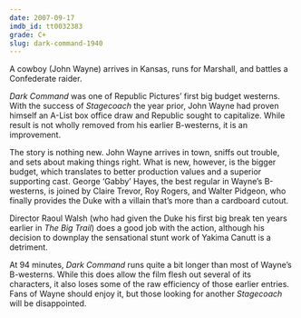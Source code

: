 ```yaml
---
date: 2007-09-17
imdb_id: tt0032383
grade: C+
slug: dark-command-1940
---
```


A cowboy (John Wayne) arrives in Kansas, runs for Marshall, and battles a Confederate raider.

_Dark Command_ was one of Republic Pictures’ first big budget westerns. With the success of <span data-imdb-id="tt0031971">_Stagecoach_</span> the year prior, John Wayne had proven himself an A-List box office draw and Republic sought to capitalize. While result is not wholly removed from his earlier B-westerns, it is an improvement.

The story is nothing new. John Wayne arrives in town, sniffs out trouble, and sets about making things right. What is new, however, is the bigger budget, which translates to better production values and a superior supporting cast. George ‘Gabby’ Hayes, the best regular in Wayne’s B-westerns, is joined by Claire Trevor, Roy Rogers, and Walter Pidgeon, who finally provides the Duke with a villain that’s more than a cardboard cutout.

Director Raoul Walsh (who had given the Duke his first big break ten years earlier in <span data-imdb-id="tt0020691">_The Big Trail_</span>) does a good job with the action, although his decision to downplay the sensational stunt work of Yakima Canutt is a detriment.

At 94 minutes, _Dark Command_ runs quite a bit longer than most of Wayne’s B-westerns. While this does allow the film flesh out several of its characters, it also loses some of the raw efficiency of those earlier entries. Fans of Wayne should enjoy it, but those looking for another _Stagecoach_ will be disappointed.
